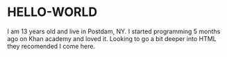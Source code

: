 # HELLO-WORLD

I am 13 years old and live in Postdam, NY. I started programming 5 months ago on Khan academy and loved it. Looking to go a bit deeper into HTML they recomended I come here.
